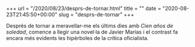 +++
url = "/2020/08/23/desprs-de-tornar.html"
title = ""
date = "2020-08-23T21:45:50+00:00"
slug = "desprs-de-tornar"
+++

Després de tornar a meravellar-me els últims dies amb *Cien años de soledad*, comence a llegir una novel·la de Javier Marías i el contrast fa encara més evidents les hipèrboles de la crítica oficialista.
